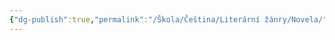```yaml
---
{"dg-publish":true,"permalink":"/Škola/Čeština/Literární žánry/Novela/","created":"1980-01-01T00:00:00.000+01:00","updated":"2024-03-18T08:54:40.115+01:00"}
---
```


